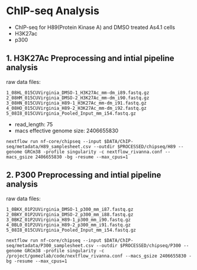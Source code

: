 # ChIP-seq Analysis

 - ChIP-seq for H89(Protein Kinase A) and DMSO treated As4.1 cells
  - H3K27ac
  - p300

## 1. H3K27Ac Preprocessing and intial pipeline analysis

raw data files:
```console
1_08HL_015CUVirginia_DMSO-1_H3K27Ac_mm-dm_i89.fastq.gz  
2_08HM_015CUVirginia_DMSO-2_H3K27Ac_mm-dm_i90.fastq.gz  
3_08HN_015CUVirginia_H89-1_H3K27Ac_mm-dm_i91.fastq.gz
4_08HO_015CUVirginia_H89-2_H3K27Ac_mm-dm_i92.fastq.gz
5_08I8_015CUVirginia_Pooled_Input_mm_i54.fastq.gz
```

 - read_length: 75
 - macs effective genome size: 2406655830

```console
nextflow run nf-core/chipseq --input $DATA/ChIP-seq/metadata/H89_samplesheet.csv --outdir $PROCESSED/chipseq/H89 --genome GRCm38 -profile singularity -c nextflow_rivanna.conf --macs_gsize 2406655830 -bg -resume --max_cpus=1
```

## 2. P300 Preprocessing and intial pipeline analysis

raw data files:
```
1_0BKX_01P2UVirginia_DMSO-1_p300_mm_i87.fastq.gz
2_0BKY_01P2UVirginia_DMSO-2_p300_mm_i88.fastq.gz
3_0BKZ_01P2UVirginia_H89-1_p300_mm_i90.fastq.gz
4_0BL0_01P2UVirginia_H89-2_p300_mm_i91.fastq.gz
5_08I8_015CUVirginia_Pooled_Input_mm_i54.fastq.gz

nextflow run nf-core/chipseq --input $DATA/ChIP-seq/metadata/P300_samplesheet.csv --outdir $PROCESSED/chipseq/P300 --genome GRCm38 -profile singularity -c /project/gomezlab/code/nextflow_rivanna.conf --macs_gsize 2406655830 -bg -resume --max_cpus=1
```